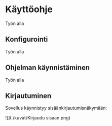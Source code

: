 # Käyttöohje

Työn alla

## Konfigurointi

Työn alla

## Ohjelman käynnistäminen

Työn alla

## Kirjautuminen

Sovellus käynnistyy sisäänkirjautumisnäkymään:

![](./kuvat/Kirjaudu sisaan.png)
